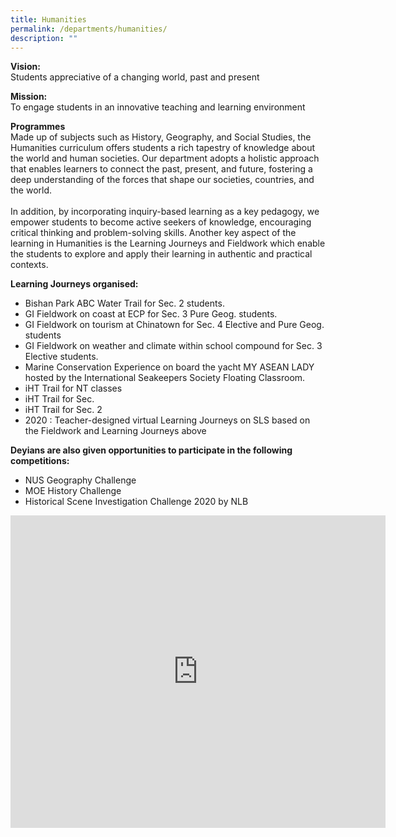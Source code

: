 ```yaml
---
title: Humanities
permalink: /departments/humanities/
description: ""
---
```

**Vision:** <br>
Students appreciative of a changing world, past and present 
  
**Mission:** <br>
To engage students in an innovative teaching and learning environment  
  
**Programmes** <br> 
Made up of subjects such as History, Geography, and Social Studies, the Humanities curriculum offers students a rich tapestry of knowledge about the world and human societies. Our department adopts a holistic approach that enables learners to connect the past, present, and future, fostering a deep understanding of the forces that shape our societies, countries, and the world. 
<br><br>
In addition, by incorporating inquiry-based learning as a key pedagogy, we empower students to become active seekers of knowledge, encouraging critical thinking and problem-solving skills. Another key aspect of the learning in Humanities is the Learning Journeys and Fieldwork which enable the students to explore and apply their learning in authentic and practical contexts.  


  
**Learning Journeys organised:** <br>
* Bishan Park ABC Water Trail for Sec. 2 students.
* GI Fieldwork on coast at ECP for Sec. 3 Pure Geog. students.
* GI Fieldwork on tourism at Chinatown for Sec. 4 Elective and Pure Geog. students
* GI Fieldwork on weather and climate within school compound for Sec. 3 Elective students.
* Marine Conservation Experience on board the yacht MY ASEAN LADY hosted by the International Seakeepers Society Floating Classroom.
* iHT Trail for NT classes
* iHT Trail for Sec.
* iHT Trail for Sec. 2
* 2020 : Teacher-designed virtual Learning Journeys on SLS based on the Fieldwork and Learning Journeys above

**Deyians are also given opportunities to participate in the following competitions:**  
* NUS Geography Challenge
* MOE History Challenge
* Historical Scene Investigation Challenge 2020 by NLB

<iframe allowfullscreen="true" height="500" width="600" frameborder="0" src="https://docs.google.com/presentation/d/e/2PACX-1vS0D3cygKbHMZVs8bA023PMa6cVPUSUfmCBhyn05vKVDDCJXqgS3lOrr26JmANnVOYwLvcbaKq5Zv59/embed?start=false&amp;loop=true&amp;delayms=10000"></iframe>